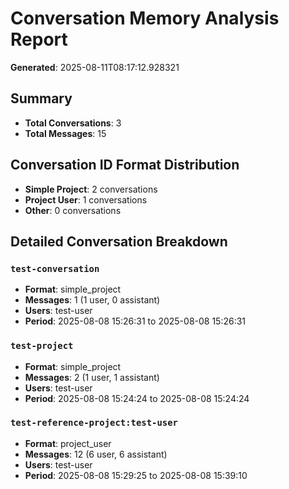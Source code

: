 # Conversation Memory Analysis Report

**Generated**: 2025-08-11T08:17:12.928321

## Summary

- **Total Conversations**: 3
- **Total Messages**: 15

## Conversation ID Format Distribution

- **Simple Project**: 2 conversations
- **Project User**: 1 conversations
- **Other**: 0 conversations

## Detailed Conversation Breakdown

### `test-conversation`
- **Format**: simple_project
- **Messages**: 1 (1 user, 0 assistant)
- **Users**: test-user
- **Period**: 2025-08-08 15:26:31 to 2025-08-08 15:26:31

### `test-project`
- **Format**: simple_project
- **Messages**: 2 (1 user, 1 assistant)
- **Users**: test-user
- **Period**: 2025-08-08 15:24:24 to 2025-08-08 15:24:24

### `test-reference-project:test-user`
- **Format**: project_user
- **Messages**: 12 (6 user, 6 assistant)
- **Users**: test-user
- **Period**: 2025-08-08 15:29:25 to 2025-08-08 15:39:10

